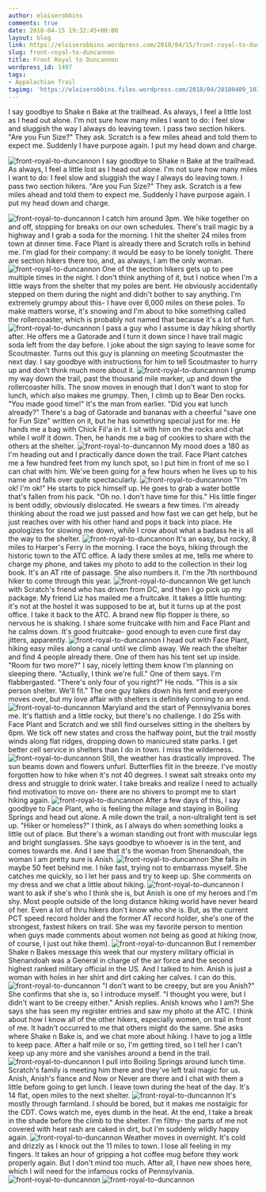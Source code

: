 ```yaml
---
author: eloiserobbins
comments: true
date: 2018-04-15 19:32:45+00:00
layout: blog
link: https://eloiserobbins.wordpress.com/2018/04/15/front-royal-to-duncannon/
slug: front-royal-to-duncannon
title: Front Royal to Duncannon
wordpress_id: 1497
tags:
- Appalachian Trail
tagimg: 'https://eloiserobbins.files.wordpress.com/2018/04/20180409_103316.jpg'
---
```


I say goodbye to Shake n Bake at the trailhead. As always, I feel a little lost as I head out alone. I'm not sure how many miles I want to do: I feel slow and sluggish the way I always do leaving town. I pass two section hikers. "Are you Fun Size?" They ask. Scratch is a few miles ahead and told them to expect me. Suddenly I have purpose again. I put my head down and charge.


![front-royal-to-duncannon](https://eloiserobbins.files.wordpress.com/2018/04/20180409_103316.jpg)
I say goodbye to Shake n Bake at the trailhead. As always, I feel a little lost as I head out alone. I'm not sure how many miles I want to do: I feel slow and sluggish the way I always do leaving town. I pass two section hikers. "Are you Fun Size?" They ask. Scratch is a few miles ahead and told them to expect me. Suddenly I have purpose again. I put my head down and charge.

![front-royal-to-duncannon](https://eloiserobbins.files.wordpress.com/2018/04/20180408_164022.jpg)
I catch him around 3pm. We hike together on and off, stopping for breaks on our own schedules. There's trail magic by a highway and I grab a soda for the morning. I hit the shelter 24 miles from town at dinner time. Face Plant is already there and Scratch rolls in behind me. I'm glad for their company: it would be easy to be lonely tonight. There are section hikers there too, and, as always, I am the only woman. 
![front-royal-to-duncannon](https://eloiserobbins.files.wordpress.com/2018/04/20180409_120916.jpg)
One of the section hikers gets up to pee multiple times in the night. I don't think anything of it, but I notice when I'm a little ways from the shelter that my poles are bent. He obviously accidentally stepped on them during the night and didn't bother to say anything. I'm extremely grumpy about this- I have over 6,000 miles on these poles. To make matters worse, it's snowing and I'm about to hike something called the rollercoaster, which is probably not named that because it's a lot of fun.
![front-royal-to-duncannon](https://eloiserobbins.files.wordpress.com/2018/04/20180409_143911.jpg)
I pass a guy who I assume is day hiking shortly after. He offers me a Gatorade and I turn it down since I have trail magic soda left from the day before. I joke about the sign saying to leave some for Scoutmaster. Turns out this guy is planning on meeting Scoutmaster the next day. I say goodbye with instructions for him to tell Scoutmaster to hurry up  and don't think much more about it.
![front-royal-to-duncannon](https://eloiserobbins.files.wordpress.com/2018/04/20180410_074846.jpg)
I grump my way down the trail, past the thousand mile marker, up and down the rollercoaster hills. The snow moves in enough that I don't want to stop for lunch, which also makes me grumpy. Then, I climb up to Bear Den rocks. "You made good time!" It's the man from earlier. "Did you eat lunch already?" There's a bag of Gatorade and bananas with a cheerful "save one for Fun Size" written on it, but he has something special just for me. He hands me a bag with Chick Fil'a in it. I sit with him on the rocks and chat while I wolf it down. Then, he hands me a bag of cookies to share with the others at the shelter. 
![front-royal-to-duncannon](https://eloiserobbins.files.wordpress.com/2018/04/20180410_090143.jpg)
My mood does a 180 as I'm heading out and I practically dance down the trail. Face Plant catches me a few hundred feet from my lunch spot, so I put him in front of me so I can chat with him. We've been going for a few hours when he lives up to his name and falls over quite spectacularly.
![front-royal-to-duncannon](https://eloiserobbins.files.wordpress.com/2018/04/20180410_094343.jpg)
"I'm ok! I'm ok!" He starts to pick himself up. He goes to grab a water bottle that's fallen from his pack. "Oh no. I don't have time for this." His little finger is bent oddly, obviously dislocated. He swears a few times. I'm already thinking about the road we just passed and how fast we can get help, but he just reaches over with his other hand and pops it back into place. He apologizes for slowing me down, while I crow about what a badass he is all the way to the shelter.
![front-royal-to-duncannon](https://eloiserobbins.files.wordpress.com/2018/04/20180410_100018.jpg)
It's an easy, but rocky, 8 miles to Harper's Ferry in the morning. I race the boys, hiking through the historic town to the ATC office. A lady there smiles at me, tells me where to charge my phone, and takes my photo to add to the collection in their log book. It's an AT rite of passage. She also numbers it. I'm the 7th northbound hiker to come through this year.
![front-royal-to-duncannon](https://eloiserobbins.files.wordpress.com/2018/04/20180410_103552.jpg)
We get lunch with Scratch's friend who has driven from DC, and then I go pick up my package. My friend Liz has mailed me a fruitcake. It takes a little hunting: it's not at the hostel it was supposed to be at, but it turns up at the post office. I take it back to the ATC. A brand new flip flopper is there, so nervous he is shaking. I share some fruitcake with him and Face Plant and he calms down. It's good fruitcake- good enough to even cure first day jitters, apparently.
![front-royal-to-duncannon](https://eloiserobbins.files.wordpress.com/2018/04/20180410_133600.jpg)
I head out with Face Plant, hiking easy miles along a canal until we climb away. We reach the shelter and find 4 people already there. One of them has his tent set up inside. "Room for two more?" I say, nicely letting them know I'm planning on sleeping there. "Actually, I think we're full." One of them says. I'm flabbergasted. "There's only four of you right?" He nods. "This is a six person shelter. We'll fit." The one guy takes down his tent and everyone moves over, but my love affair with shelters is definitely coming to an end.
![front-royal-to-duncannon](https://eloiserobbins.files.wordpress.com/2018/04/20180411_140527.jpg)
Maryland and the start of Pennsylvania bores me. It's flattish and a little rocky, but there's no challenge. I do 25s with Face Plant and Scratch and we still find ourselves sitting in the shelters by 6pm. We tick off new states and cross the halfway point, but the trail mostly winds along flat ridges, dropping down to manicured state parks. I get better cell service in shelters than I do in town. I miss the wilderness.
![front-royal-to-duncannon](https://eloiserobbins.files.wordpress.com/2018/04/20180411_191525.jpg)
Still, the weather has drastically improved. The sun beams down and flowers unfurl. Butterflies flit in the breeze. I've mostly forgotten how to hike when it's not 40 degrees. I sweat salt streaks onto my dress and struggle to drink water. I take breaks and realize I need to actually find motivation to move on- there are no shivers to prompt me to start hiking again.
![front-royal-to-duncannon](https://eloiserobbins.files.wordpress.com/2018/04/20180412_085846.jpg)
After a few days of this, I say goodbye to Face Plant, who is feeling the milage and staying in Boiling Springs and head out alone. A mile down the trail, a non-ultralight tent is set up. "Hiker or homeless?" I think, as I always do when something looks a little out of place. But there's a woman standing out front with muscular legs and bright sunglasses. She says goodbye to whoever is in the tent, and comes towards me. And I see that it's the woman from Shenandoah, the woman I am pretty sure is Anish.
![front-royal-to-duncannon](https://eloiserobbins.files.wordpress.com/2018/04/20180412_1214370.jpg)
She falls in maybe 50 feet behind me. I hike fast, trying not to embarrass myself. She catches me quickly, so I let her pass and try to keep up. She comments on my dress and we chat a little about hiking.
![front-royal-to-duncannon](https://eloiserobbins.files.wordpress.com/2018/04/20180412_172452.jpg)
I want to ask if she's who I think she is, but Anish is one of my heroes and I'm shy. Most people outside of the long distance hiking world have never heard of her. Even a lot of thru hikers don't know who she is. But, as the current PCT speed record holder and the former AT record holder, she's one of the strongest, fastest hikers on trail. She was my favorite person to mention when guys made comments about women not being as good at hiking (now, of course, I just out hike them).
![front-royal-to-duncannon](https://eloiserobbins.files.wordpress.com/2018/04/20180413_103942.jpg)
But I remember Shake n Bakes message this week that our mystery military official in Shenandoah was a General in charge of the air force and the second highest ranked military official in the US. And I talked to him. Anish is just a woman with holes in her shirt and dirt caking her calves. I can do this.
![front-royal-to-duncannon](https://eloiserobbins.files.wordpress.com/2018/04/img_20180413_140410_119.jpg)
"I don't want to be creepy, but are you Anish?" She confirms that she is, so I introduce myself. "I thought you were, but I didn't want to be creepy either." Anish replies. Anish knows who I am?! She says she has seen my register entries and saw my photo at the ATC. I think about how I know all of the other hikers, especially women, on trail in front of me. It hadn't occurred to me that others might do the same. She asks where Shake n Bake is, and we chat more about hiking. I have to jog a little to keep pace. After a half mile or so, I'm getting tired, so I tell her I can't keep up any more and she vanishes around a bend in the trail.
![front-royal-to-duncannon](https://eloiserobbins.files.wordpress.com/2018/04/20180413_181234.jpg)
I pull into Boiling Springs around lunch time. Scratch's family is meeting him there and they've left trail magic for us. Anish, Anish's fiance and Now or Never are there and I chat with them a little before going to get lunch. I leave town during the heat of the day. It's 14 flat, open miles to the next shelter.
![front-royal-to-duncannon](https://eloiserobbins.files.wordpress.com/2018/04/20180414_103341.jpg)
It's mostly through farmland. I should be bored, but it makes me nostalgic for the CDT. Cows watch me, eyes dumb in the heat. At the end, I take a break in the shade before the climb to the shelter. I'm filthy- the parts of me not covered with heat rash are caked in dirt, but I'm suddenly wildly happy again.
![front-royal-to-duncannon](https://eloiserobbins.files.wordpress.com/2018/04/20180414_110358.jpg)
Weather moves in overnight. It's cold and drizzly as I knock out the 11 miles to town. I lose all feeling in my fingers. It takes an hour of gripping a hot coffee mug before they work properly again. But I don't mind too much. After all, I have new shoes here, which I will need for the infamous rocks of Pennsylvania.
![front-royal-to-duncannon](https://eloiserobbins.files.wordpress.com/2018/04/20180414_151504.jpg)
![front-royal-to-duncannon](https://eloiserobbins.files.wordpress.com/2018/04/20180414_173850.jpg)
